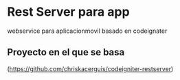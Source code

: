 # Rest Server para app

webservice para aplicacionmovil basado en codeignater

## Proyecto en el que se basa

(https://github.com/chriskacerguis/codeigniter-restserver)
